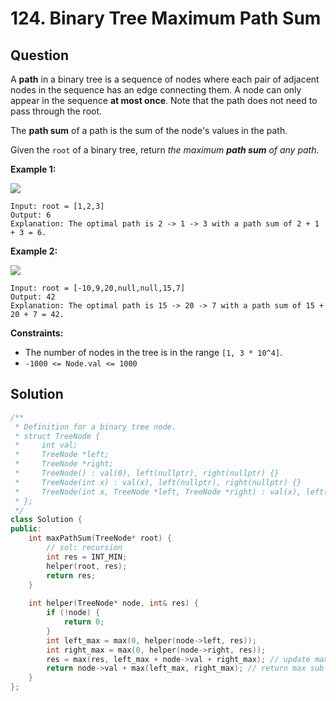 # 124. Binary Tree Maximum Path Sum

## Question

A **path** in a binary tree is a sequence of nodes where each pair of adjacent nodes in the sequence has an edge connecting them. A node can only appear in the sequence **at most once**. Note that the path does not need to pass through the root.

The **path sum** of a path is the sum of the node's values in the path.

Given the `root` of a binary tree, return _the maximum **path sum** of any path_.

**Example 1:**

![](https://assets.leetcode.com/uploads/2020/10/13/exx1.jpg)

```text
Input: root = [1,2,3]
Output: 6
Explanation: The optimal path is 2 -> 1 -> 3 with a path sum of 2 + 1 + 3 = 6.
```

**Example 2:**

![](https://assets.leetcode.com/uploads/2020/10/13/exx2.jpg)

```text
Input: root = [-10,9,20,null,null,15,7]
Output: 42
Explanation: The optimal path is 15 -> 20 -> 7 with a path sum of 15 + 20 + 7 = 42.
```

**Constraints:**

* The number of nodes in the tree is in the range `[1, 3 * 10^4]`.
* `-1000 <= Node.val <= 1000`

## Solution

```cpp
/**
 * Definition for a binary tree node.
 * struct TreeNode {
 *     int val;
 *     TreeNode *left;
 *     TreeNode *right;
 *     TreeNode() : val(0), left(nullptr), right(nullptr) {}
 *     TreeNode(int x) : val(x), left(nullptr), right(nullptr) {}
 *     TreeNode(int x, TreeNode *left, TreeNode *right) : val(x), left(left), right(right) {}
 * };
 */
class Solution {
public:
    int maxPathSum(TreeNode* root) {
        // sol: recursion
        int res = INT_MIN;
        helper(root, res);
        return res;
    }
    
    int helper(TreeNode* node, int& res) {
        if (!node) {
            return 0;
        }
        int left_max = max(0, helper(node->left, res));
        int right_max = max(0, helper(node->right, res));
        res = max(res, left_max + node->val + right_max); // update max path sum
        return node->val + max(left_max, right_max); // return max sub-path sum starting from node
    }
};
```

